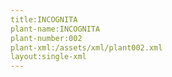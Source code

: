 ```yaml
---
title:INCOGNITA
plant-name:INCOGNITA
plant-number:002
plant-xml:/assets/xml/plant002.xml
layout:single-xml
---
```

